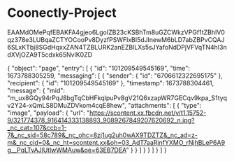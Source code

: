# Coonectly-Project

EAAMdOMePqfEBAKFA4gjeo6LgoIZB23cKSBhTm8uGZCWkzVPGf1tZBhIV0qz378e3LUBqaZCTYOCooPv8DyzfPSWFlxBI5dJlnewM6bLD7abZBPvCQAJ6SLxKTbj8SGdHqxxZAN4TZBLURK2anEZBlLXs5sJYafoNdDPjVFVqTN4hI3ndXVjOZA9T5cdxk65NvlK0ZD


{
  "object": "page",
  "entry": [
    {
      "id": "101209549545169",
      "time": 1673788305259,
      "messaging": [
        {
          "sender": {
            "id": "6706612322695175"
          },
          "recipient": {
            "id": "101209549545169"
          },
          "timestamp": 1673788304461,
          "message": {
            "mid": "m_ux8GQy94rPqJ8bgTqCbHFkqIpuPv8gV21Q6xzapWR7GECqv9kpa_S1tyqv2Y24-xQmLS8DMuZDVkom4cqE8hew",
            "attachments": [
              {
                "type": "image",
                "payload": {
                  "url": "https://scontent.xx.fbcdn.net/v/t1.15752-9/321774378_916414333138893_9089267849207620692_n.jpg?_nc_cat=107&ccb=1-7&_nc_sid=58c789&_nc_ohc=8zj1ug2uh0wAX9TDZTZ&_nc_ad=z-m&_nc_cid=0&_nc_ht=scontent.xx&oh=03_AdT7aaRjnfYXMO_rNjhBLeP6A9g__PqLTvAJlUtlwWMAuw&oe=63EB7DEA"
                }
              }
            ]
          }
        }
      ]
    }
  ]
}

